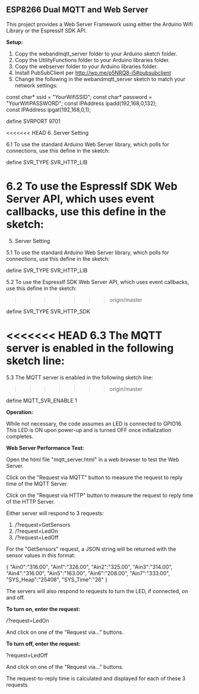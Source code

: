 <h2><strong>ESP8266 Dual MQTT and Web Server</strong></h2>

This project provides a Web Server Framework using either the Arduino Wifi Library or the EspressIf SDK API.

<strong>Setup:</strong>

1. Copy the webandmqtt_server folder to your Arduino sketch folder.
2. Copy the UtilityFunctions folder to your Arduino libraries folder.
3. Copy the webserver folder to your Arduino libraries folder.
4. Install PubSubClient per http://wp.me/p5NRQ8-i5#pubsubclient
5. Change the following in the webandmqtt_server sketch to match your network settings:

const char* ssid = "YourWifiSSID";
const char* password = "YourWifiPASSWORD";
const IPAddress ipadd(192,168,0,132);     
const IPAddress ipgat(192,168,0,1); 

define SVRPORT 9701 

<<<<<<< HEAD
6. Server Setting

6.1 To use the standard Arduino Web Server library, which polls for connections, use this define in the sketch:

define SVR_TYPE SVR_HTTP_LIB

6.2 To use the EspressIf SDK Web Server API, which uses event callbacks, use this define in the sketch:
=======
5. Server Setting

5.1 To use the standard Arduino Web Server library, which polls for connections, use this define in the sketch:

define SVR_TYPE SVR_HTTP_LIB

5.2 To use the EspressIf SDK Web Server API, which uses event callbacks, use this define in the sketch:
>>>>>>> origin/master

define SVR_TYPE SVR_HTTP_SDK

<<<<<<< HEAD
6.3 The MQTT server is enabled in the following sketch line:
=======
5.3 The MQTT server is enabled in the following sketch line:
>>>>>>> origin/master

define MQTT_SVR_ENABLE 1

<strong>Operation:</strong>

While not necessary, the code assumes an LED is connected to GPIO16. This LED is ON upon 
power-up and is turned OFF once initialization completes.


<strong>Web Server Performance Test:</strong>

Open the html file "mqtt_server.html" in a web browser to test the Web Server.

Click on the "Request via MQTT" button to measure the request to reply time of the MQTT Server.

Click on the "Request via HTTP" button to measure the request to reply time of the HTTP Server.

Either server will respond to 3 requests:

1. /?request=GetSensors
2. /?request=LedOn
3. /?request=LedOff

For the "GetSensors" request, a JSON string will be returned with the sensor values in this format:

{
"Ain0":"316.00",
"Ain1":"326.00",
"Ain2":"325.00",
"Ain3":"314.00",
"Ain4":"316.00",
"Ain5":"163.00",
"Ain6":"208.00",
"Ain7":"333.00",
"SYS_Heap":"25408",
"SYS_Time":"26"
}

The servers will also respond to requests to turn the LED, if connected, on and off.

<strong>To turn on, enter the request:</strong>

/?request=LedOn

And click on one of the "Request via..." buttons.

<strong>To turn off, enter the request:</strong>

?request=LedOff

And click on one of the "Request via..." buttons.

The request-to-reply time is calculated and displayed for each of these 3 requests

